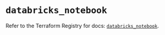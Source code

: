 # `databricks_notebook`

Refer to the Terraform Registry for docs: [`databricks_notebook`](https://registry.terraform.io/providers/databricks/databricks/1.69.0/docs/resources/notebook).
